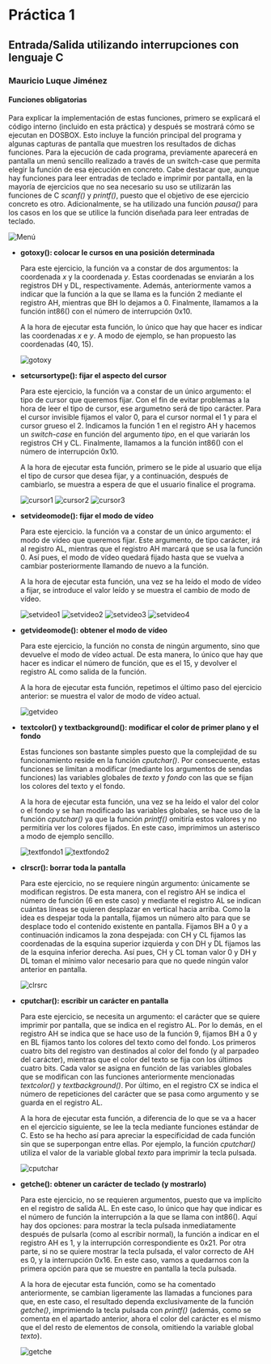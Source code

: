 #  Práctica 1

##  Entrada/Salida utilizando interrupciones con lenguaje C

###  Mauricio Luque Jiménez

####  Funciones obligatorias

Para explicar la implementación de estas funciones, primero se explicará el código interno (incluido en esta práctica) y después se mostrará cómo se ejecutan en DOSBOX. Esto incluye la función principal del programa y algunas capturas de pantalla que muestren los resultados de dichas funciones. Para la ejecución de cada programa, previamente aparecerá en pantalla un menú sencillo realizado a través de un switch-case que permita elegir la función de esa ejecución en concreto. Cabe destacar que, aunque hay funciones para leer entradas de teclado e imprimir por pantalla, en la mayoría de ejercicios que no sea necesario su uso se utilizarán las funciones de C _scanf()_ y _printf()_, puesto que el objetivo de ese ejercicio concreto es otro. Adicionalmente, se ha utilizado una función _pausa()_ para los casos en los que se utilice la función diseñada para leer entradas de teclado.

![Menú](./Capturas/menu.png)

-  **gotoxy(): colocar le cursos en una posición determinada**

	Para este ejercicio, la función va a constar de dos argumentos: la coordenada _x_ y la coordenada _y_.
	Estas coordenadas se enviarán a los registros DH y DL, respectivamente.  Además, anteriormente vamos a indicar que la función a la que se llama es la función 2 mediante el registro AH, mientras que BH lo dejamos a 0. Finalmente, llamamos a la función int86() con el número de interrupción 0x10.

	A la hora de ejecutar esta función, lo único que hay que hacer es indicar las coordenadas _x_ e _y_. A modo de ejemplo, se han propuesto las coordenadas (40, 15).

    ![gotoxy](./Capturas/gotoxy.png)
	
- **setcursortype(): fijar el aspecto del cursor**
	
	Para este ejercicio, la función va a constar de un único argumento: el tipo de cursor que queremos fijar. Con el fin de evitar problemas a la hora de leer el tipo de cursor, ese argumetno será de tipo carácter. Para el cursor invisible fijamos el valor 0, para el cursor normal el 1 y para el cursor grueso el 2. Indicamos la función 1 en el registro AH y hacemos un _switch-case_ en función del argumento _tipo_, en el que variarán los registros CH y CL. Finalmente, llamamos a la función int86() con el número de interrupción 0x10.

	A la hora de ejecutar esta función, primero se le pide al usuario que elija el tipo de cursor que desea fijar, y a continuación, después de cambiarlo, se muestra a espera de que el usuario finalice el programa.

    ![cursor1](./Capturas/cursor_1.png)
    ![cursor2](./Capturas/cursor_2.png)
    ![cursor3](./Capturas/cursor_3.png)

	
- **setvideomode(): fijar el modo de vídeo**

	Para este ejercicio. la función va a constar de un único argumento: el modo de vídeo que queremos fijar. Este argumento, de tipo carácter, irá al registro AL, mientras que el registro AH marcará que se usa la función 0. Así pues, el modo de vídeo quedará fijado hasta que se vuelva a cambiar posteriormente llamando de nuevo a la función.

	A la hora de ejecutar esta función, una vez se ha leído el modo de vídeo a fijar, se introduce el valor leído y se muestra el cambio de modo de vídeo.

    ![setvideo1](./Capturas/setvideo_1.png)
    ![setvideo2](./Capturas/setvideo_2.png)
    ![setvideo3](./Capturas/setvideo_3.png)
    ![setvideo4](./Capturas/setvideo_4.png)

- **getvideomode(): obtener el modo de vídeo**

	Para este ejercicio, la función no consta de ningún argumento, sino que devuelve el modo de vídeo actual. De esta manera, lo único que hay que hacer es indicar el número de función, que es el 15, y devolver el registro AL como salida de la función.

	A la hora de ejecutar esta función, repetimos el último paso del ejercicio anterior: se muestra el valor de modo de vídeo actual.

    ![getvideo](./Capturas/getvideo.png)

- **textcolor() y textbackground(): modificar el color de primer plano y el fondo**
	
	Estas funciones son bastante simples puesto que la complejidad de su funcionamiento reside en la función _cputchar()_. Por consecuente, estas funciones se limitan a modificar (mediante los argumentos de sendas funciones) las variables globales de _texto_ y _fondo_ con las que se fijan los colores del texto y el fondo.

	A la hora de ejecutar esta función, una vez se ha leído el valor del color o el fondo y se han modificado las variables globales, se hace uso de la función _cputchar()_ ya que la función _printf()_ omitiría estos valores y no permitiría ver los colores fijados. En este caso, imprimimos un asterisco a modo de ejemplo sencillo.

    ![textfondo1](./Capturas/textfondo_1.png)
    ![textfondo2](./Capturas/textfondo_2.png)

- **clrscr(): borrar toda la pantalla**

	Para este ejercicio, no se requiere ningún argumento: únicamente se modifican registros. De esta manera, con el registro AH se indica el número de función (6 en este caso) y mediante el registro AL se indican cuántas líneas se quieren desplazar en vertical hacia arriba. Como la idea es despejar toda la pantalla, fijamos un número alto para que se desplace todo el contenido existente en pantalla. Fijamos BH a 0 y a continuación indicamos la zona despejada: con CH y CL fijamos las coordenadas de la esquina superior izquierda y con DH y DL fijamos las de la esquina inferior derecha. Así pues, CH y CL toman valor 0 y DH y DL toman el mínimo valor necesario para que no quede ningún valor anterior en pantalla.

    ![clrsrc](./Capturas/clrsrc.png)

- **cputchar(): escribir un carácter en pantalla**

	Para este ejercicio, se necesita un argumento: el carácter que se quiere imprimir por pantalla, que se indica en el registro AL. Por lo demás, en el registro AH se indica que se hace uso de la función 9, fijamos BH a 0 y en BL fijamos tanto los colores del texto como del fondo. Los primeros cuatro bits del registro van destinados al color del fondo (y al parpadeo del carácter), mientras que el color del texto se fija con los últimos cuatro bits. Cada valor se asigna en función de las variables globales que se modifican con las funciones anteriormente mencionadas _textcolor()_ y _textbackground()_. Por último, en el registro CX se indica el número de repeticiones del carácter que se pasa como argumento y se guarda en el registro AL.

	A la hora de ejecutar esta función, a diferencia de lo que se va a hacer en el ejercicio siguiente, se lee la tecla mediante funciones estándar de C. Esto se ha hecho así para apreciar la especificidad de cada función sin que se superpongan entre ellas. Por ejemplo, la función _cputchar()_ utiliza el valor de la variable global _texto_ para imprimir la tecla pulsada.

    ![cputchar](./Capturas/cputchar.png)
	
- **getche(): obtener un carácter de teclado (y mostrarlo)**
	
	Para este ejercicio, no se requieren argumentos, puesto que va implícito en el registro de salida AL. En este caso, lo único que hay que indicar es el número de función la interrupción a la que se llama con int86(). Aquí hay dos opciones: para mostrar la tecla pulsada inmediatamente después de pulsarla (como al escribir normal), la función a indicar en el registro AH es 1, y la interrupción correspondiente es 0x21. Por otra parte, si no se quiere mostrar la tecla pulsada, el valor correcto de AH es 0, y la interrupción 0x16. En este caso, vamos a quedarnos con la primera opción para que se muestre en pantalla la tecla pulsada.

	A la hora de ejecutar esta función, como se ha comentado anteriormente, se cambian ligeramente las llamadas a funciones para que, en este caso, el resultado dependa exclusivamente de la función _getche()_, imprimiendo la tecla pulsada con _printf()_ (además, como se comenta en el apartado anterior, ahora el color del carácter es el mismo que el del resto de elementos de consola, omitiendo la variable global _texto_).

    ![getche](./Capturas/getche.png)